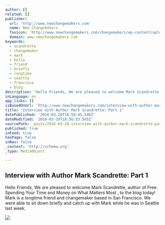```yaml
---
author: []
related: []
publisher:
  url: 'http://www.newchangemakers.com'
  name: New Changemakers
  favicon: 'http://www.newchangemakers.com/changemakers/wp-content/uploads/2016/02/LLYGD.ico'
  domain: www.newchangemakers.com
keywords:
  - scandrette
  - changemaker
  - mark
  - hello
  - friend
  - briefly
  - longtime
  - seattle
  - francisco
  - blog
description: 'Hello Friends, We are pleased to welcome Mark Scandrette, author of Free: Spending Your Time and Money on What Matters Most , to the blog today! Mark is a longtime friend and changemaker based in San Francisco. We were able to sit down briefly and catch up with Mark while he was in Seattle last week.'
inLanguage: en
app_links: []
isBasedOnUrl: 'http://www.newchangemakers.com/interview-with-author-mark-scandrette-part-1/'
title: 'Interview with Author Mark Scandrette: Part 1'
datePublished: '2016-03-20T18:59:45.540Z'
dateModified: '2016-03-20T18:56:33.565Z'
sourcePath: _posts/2016-03-20-interview-with-author-mark-scandrette-part-1.md
published: true
inFeed: true
hasPage: false
inNav: false
_context: 'http://schema.org'
_type: MediaObject

---
```

<article style=""><h1>Interview with Author Mark Scandrette: Part 1</h1><p>Hello Friends, We are pleased to welcome Mark Scandrette, author of Free: Spending Your Time and Money on What Matters Most , to the blog today! Mark is a longtime friend and changemaker based in San Francisco. We were able to sit down briefly and catch up with Mark while he was in Seattle last week.</p><img src="https://s0.wp.com/i/blank.jpg" /></article>